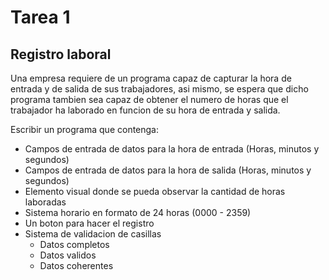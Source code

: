 # **Tarea 1**

## Registro laboral
Una empresa requiere de un programa capaz de capturar la hora de entrada y de salida de sus trabajadores, asi mismo, se espera que dicho programa tambien sea capaz de obtener el numero de horas que el trabajador ha laborado en funcion de su hora de entrada y salida.

Escribir un programa que contenga:

* Campos de entrada de datos para la hora de entrada (Horas, minutos y segundos)
* Campos de entrada de datos para la hora de salida (Horas, minutos y segundos)
* Elemento visual donde se pueda observar la cantidad de horas laboradas
* Sistema horario en formato de 24 horas (0000 - 2359)
* Un boton para hacer el registro
* Sistema de validacion de casillas
    * Datos completos
    * Datos validos
    * Datos coherentes

